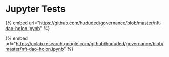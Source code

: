 # Jupyter Tests

{% embed url="https://github.com/hududed/governance/blob/master/nft-dao-holon.ipynb" %}

{% embed url="https://colab.research.google.com/github/hududed/governance/blob/master/nft-dao-holon.ipynb" %}



